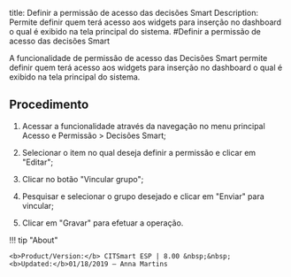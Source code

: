 title: Definir a permissão de acesso das decisões Smart
Description: Permite definir quem terá acesso aos widgets para inserção no dashboard o qual é exibido na tela principal do sistema.
#Definir a permissão de acesso das decisões Smart

A funcionalidade de permissão de acesso das Decisões Smart permite definir quem
terá acesso aos widgets para inserção no dashboard o qual é exibido na tela
principal do sistema.

Procedimento
---------

1.  Acessar a funcionalidade através da navegação no menu principal Acesso e
    Permissão \> Decisões Smart;

2.  Selecionar o item no qual deseja definir a permissão e clicar em "Editar";

3.  Clicar no botão "Vincular grupo";

4.  Pesquisar e selecionar o grupo desejado e clicar em "Enviar" para vincular;

5.  Clicar em "Gravar" para efetuar a operação.


!!! tip "About"

    <b>Product/Version:</b> CITSmart ESP | 8.00 &nbsp;&nbsp;
    <b>Updated:</b>01/18/2019 – Anna Martins
